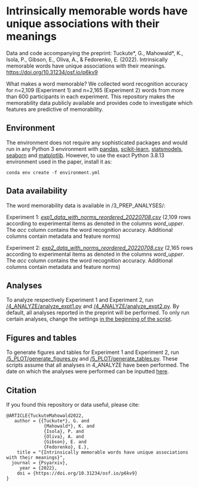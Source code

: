 # Intrinsically memorable words have unique associations with their meanings

Data and code accompanying the preprint: Tuckute*, G., Mahowald*, K., Isola, P., Gibson, E., Oliva, A., & Fedorenko, E. (2022). Intrinsically memorable words have unique associations with their meanings. https://doi.org/10.31234/osf.io/p6kv9

What makes a word memorable? We collected word recognition accuracy for n=2,109 (Experiment 1) and n=2,165 (Experiment 2) words from more than 600 participants in each experiment. This repository makes the memorability data publicly available and provides code to investigate which features are predictive of memorability.

## Environment
The environment does not require any sophisticated packages and would run in any Python 3 environment with [pandas](https://pandas.pydata.org/), [scikit-learn](https://scikit-learn.org/stable/), [statsmodels](https://www.statsmodels.org/stable/index.html), [seaborn](https://seaborn.pydata.org/) and [matplotlib](https://matplotlib.org/). However, to use the exact Python 3.8.13 environment used in the paper, install it as:

```
conda env create -f environment.yml
```

## Data availability
The word memorability data is available in /3_PREP_ANALYSES/:

Experiment 1: [*exp1_data_with_norms_reordered_20220708.csv*](https://github.com/gretatuckute/memorable_words/blob/main/3_PREP_ANALYSES/exp1_data_with_norms_reordered_20220708.csv) (2,109 rows according to experimental items as denoted in the columns *word_upper*. The *acc* column contains the word recognition accuracy. Additional columns contain metadata and feature norms)

Experiment 2: [*exp2_data_with_norms_reordered_20220708.csv*](https://github.com/gretatuckute/memorable_words/blob/main/3_PREP_ANALYSES/exp2_data_with_norms_reordered_20220708.csv) (2,165 rows according to experimental items as denoted in the columns *word_upper*. The *acc* column contains the word recognition accuracy. Additional columns contain metadata and feature norms)

## Analyses
To analyze respectively Experiment 1 and Experiment 2, run [/4_ANALYZE/analyze_expt1.py](https://github.com/gretatuckute/memorable_words/blob/main/4_ANALYZE/analyze_expt1.py) and [/4_ANALYZE/analyze_expt2.py](https://github.com/gretatuckute/memorable_words/blob/main/4_ANALYZE/analyze_expt2.py).
By default, all analyses reported in the preprint will be performed. To only run certain analyses, change the settings [in the beginning of the script](https://github.com/gretatuckute/memorable_words/blob/main/4_ANALYZE/analyze_expt1.py#L3). 

## Figures and tables
To generate figures and tables for Experiment 1 and Experiment 2, run [/5_PLOT/generate_figures.py](https://github.com/gretatuckute/memorable_words/blob/main/5_PLOT/generate_figures.py) and [/5_PLOT/generate_tables.py](https://github.com/gretatuckute/memorable_words/blob/main/5_PLOT/generate_tables.py). These scripts assume that all analyses in 4_ANALYZE have been performed. The date on which the analyses were performed can be inputted [here](https://github.com/gretatuckute/memorable_words/blob/main/5_PLOT/generate_figures.py#L7). 

## Citation
If you found this repository or data useful, please cite:

```
@ARTICLE{TuckuteMahowald2022,
   author = {{Tuckute*}, G. and
              {Mahowald*}, K. and
              {Isola}, P. and
              {Oliva}, A. and
              {Gibson}, E. and
              {Fedorenko}, E.},
    title = "{Intrinsically memorable words have unique associations with their meanings}",
  journal = {Psyarxiv},
     year = {2022},
    doi = {https://doi.org/10.31234/osf.io/p6kv9}
}
```
